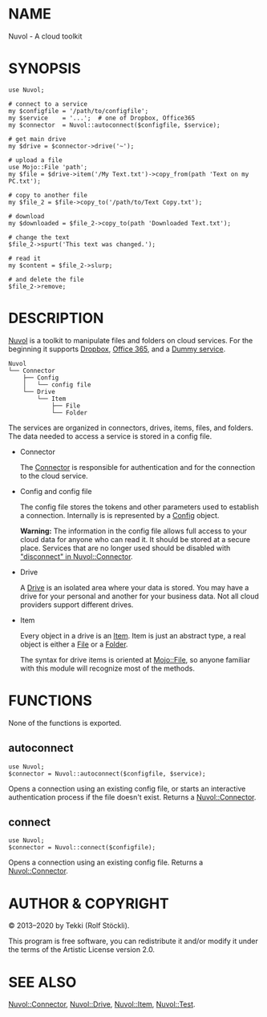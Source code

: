 # NAME

Nuvol - A cloud toolkit

# SYNOPSIS

    use Nuvol;

    # connect to a service
    my $configfile = '/path/to/configfile';
    my $service    = '...';  # one of Dropbox, Office365
    my $connector  = Nuvol::autoconnect($configfile, $service);

    # get main drive
    my $drive = $connector->drive('~');

    # upload a file
    use Mojo::File 'path';
    my $file = $drive->item('/My Text.txt')->copy_from(path 'Text on my PC.txt');

    # copy to another file
    my $file_2 = $file->copy_to('/path/to/Text Copy.txt');

    # download
    my $downloaded = $file_2->copy_to(path 'Downloaded Text.txt');

    # change the text
    $file_2->spurt('This text was changed.');

    # read it
    my $content = $file_2->slurp;

    # and delete the file
    $file_2->remove;

# DESCRIPTION

[Nuvol](https://metacpan.org/pod/Nuvol) is a toolkit to manipulate files and folders on cloud services. For
the beginning it supports [Dropbox](https://metacpan.org/pod/Nuvol%3A%3ADropbox), [Office
365](https://metacpan.org/pod/Nuvol%3A%3AOffice365), and a [Dummy service](https://metacpan.org/pod/Nuvol%3A%3ADummy).

    Nuvol
    └── Connector
        ├── Config
        │   └── config file
        └── Drive
            └── Item
                ├── File
                └── Folder

The services are organized in connectors, drives, items, files, and folders. The data needed to
access a service is stored in a config file.

- Connector

    The [Connector](https://metacpan.org/pod/Nuvol%3A%3AConnector) is responsible for authentication and for the connection to the
    cloud service.

- Config and config file

    The config file stores the tokens and other parameters used to establish a connection. Internally is
    is represented by a [Config](https://metacpan.org/pod/Nuvol%3A%3AConfig) object.

    **Warning:** The information in the config file allows full access to your cloud data for anyone who
    can read it. It should be stored at a secure place. Services that are no longer used should be
    disabled with ["disconnect" in Nuvol::Connector](https://metacpan.org/pod/Nuvol%3A%3AConnector#disconnect).

- Drive

    A [Drive](https://metacpan.org/pod/Nuvol%3A%3ADrive) is an isolated area where your data is stored. You may have a drive for your
    personal and another for your business data. Not all cloud providers support different drives.

- Item

    Every object in a drive is an [Item](https://metacpan.org/pod/Nuvol%3A%3AItem). Item is just an abstract type, a real object is
    either a [File](https://metacpan.org/pod/Nuvol%3A%3ARole%3A%3AFile) or a [Folder](https://metacpan.org/pod/Nuvol%3A%3ARole%3A%3AFolder).

    The syntax for drive items is oriented at [Mojo::File](https://metacpan.org/pod/Mojo%3A%3AFile), so anyone familiar with this module will
    recognize most of the methods.

# FUNCTIONS

None of the functions is exported.

## autoconnect

    use Nuvol;
    $connector = Nuvol::autoconnect($configfile, $service);

Opens a connection using an existing config file, or starts an interactive
authentication process if the file doesn't exist. Returns a
[Nuvol::Connector](https://metacpan.org/pod/Nuvol%3A%3AConnector).

## connect

    use Nuvol;
    $connector = Nuvol::connect($configfile);

Opens a connection using an existing config file. Returns a [Nuvol::Connector](https://metacpan.org/pod/Nuvol%3A%3AConnector).

# AUTHOR & COPYRIGHT

© 2013–2020 by Tekki (Rolf Stöckli).

This program is free software, you can redistribute it and/or modify it under the terms of the
Artistic License version 2.0.

# SEE ALSO

[Nuvol::Connector](https://metacpan.org/pod/Nuvol%3A%3AConnector), [Nuvol::Drive](https://metacpan.org/pod/Nuvol%3A%3ADrive), [Nuvol::Item](https://metacpan.org/pod/Nuvol%3A%3AItem), [Nuvol::Test](https://metacpan.org/pod/Nuvol%3A%3ATest).
